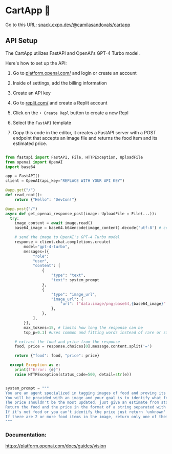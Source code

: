 # CartApp 🛒

Go to this URL: [snack.expo.dev/@camilasandovals/cartapp](https://snack.expo.dev/@camilasandovals/cartapp)

## API Setup

The CartApp utilizes FastAPI and OpenAI's GPT-4 Turbo model. 

Here's how to set up the API:

1. Go to [platform.openai.com/](https://platform.openai.com/) and login or create an account
2. Inside of settings, add the billing information
3. Create an API key
4. Go to [replit.com/](https://replit.com/) and create a Replit account
5. Click on the `+ Create Repl` button to create a new Repl
6. Select the `FastAPI` template

7. Copy this code in the editor, it creates a FastAPI server with a POST endpoint that accepts an image file and returns the food item and its estimated price.

```python

from fastapi import FastAPI, File, HTTPException, UploadFile
from openai import OpenAI
import base64

app = FastAPI()
client = OpenAI(api_key="REPLACE WITH YOUR API KEY")

@app.get("/")
def read_root():
    return {"Hello": "DevCon!"}

@app.post("/")
async def get_openai_response_post(image: UploadFile = File(...)):
  try:
    image_content = await image.read()
    base64_image = base64.b64encode(image_content).decode('utf-8') # convert image to base64

    # send the image to OpenAI's GPT-4 Turbo model
    response = client.chat.completions.create(
        model="gpt-4-turbo",
        messages=[{
            "role":
            "user",
            "content": [
                {
                    "type": "text",
                    "text": system_prompt
                },
                {
                    "type": "image_url",
                    "image_url": {
                        "url": f"data:image/png;base64,{base64_image}"
                    },
                },
            ],
        }],
        max_tokens=15, # limits how long the response can be
        top_p=0.1) #uses common and fitting words instead of rare or strange ones so it makes the response more predictable

    # extract the food and price from the response
    food, price = response.choices[0].message.content.split('=')

    return {"food": food, "price": price}

  except Exception as e:
    print(f"Error: {e}")
    raise HTTPException(status_code=500, detail=str(e))


system_prompt = """
You are an agent specialized in tagging images of food and proving its possible price.
You will be provided with an image and your goal is to identify what food it is and it's estimated price.
The price shouldn't be the most updated, just give an estimate from stores like Walmart, Publix, Whole Foods, etc.
Return the food and the price in the format of a string separated with an equal sign, like this: Oldfashioned Oatmeal=3.99
If it's not food or you can't identify the price just return 'unknown' for both price and food.
If there are 2 or more food items in the image, return only one of them.
"""
```

### Documentation:

https://platform.openai.com/docs/guides/vision